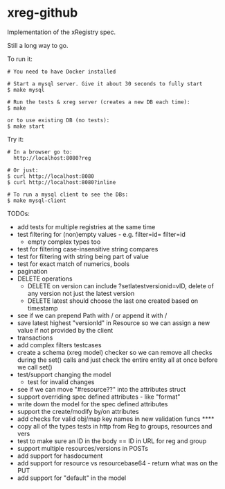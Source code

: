 # xreg-github

Implementation of the xRegistry spec.

Still a long way to go.

To run it:
```
# You need to have Docker installed

# Start a mysql server. Give it about 30 seconds to fully start
$ make mysql

# Run the tests & xreg server (creates a new DB each time):
$ make

or to use existing DB (no tests):
$ make start
```

Try it:
```
# In a browser go to:
  http://localhost:8080?reg

# Or just:
$ curl http://localhost:8080
$ curl http://localhost:8080?inline

# To run a mysql client to see the DBs:
$ make mysql-client
```

TODOs:
- add tests for multiple registries at the same time
- test filtering for (non)empty values - e.g. filter=id=  filter=id
  - empty complex types too
- test for filtering case-insensitive string compares
- test for filtering with string being part of value
- test for exact match of numerics, bools
- pagination
- DELETE operations
  - DELETE on version can include ?setlatestversionid=vID, delete of any
    version not just the latest version
  - DELETE latest should choose the last one created based on timestamp
- see if we can prepend Path with / or append it with /
- save latest highest "versionId" in Resource so we can assign a new value
  if not provided by the client
- transactions
- add complex filters testcases
- create a schema (xreg model) checker so we can remove all checks during
  the set() calls and just check the entire entity all at once before we
  call set()
- test/support changing the model
  - test for invalid changes
- see if we can move "#resource??" into the attributes struct
- support overriding spec defined attributes - like "format"
- write down the model for the spec defined attributes
- support the create/modify by/on attributes
- add checks for valid obj/map key names in new validation funcs ****
- copy all of the types tests in http from Reg to groups, resources and vers
- test to make sure an ID in the body == ID in URL for reg and group
- support multiple resources/versions in POSTs
- add support for hasdocument
- add support for resource vs resourcebase64 - return what was on the PUT
- add support for "default" in the model
